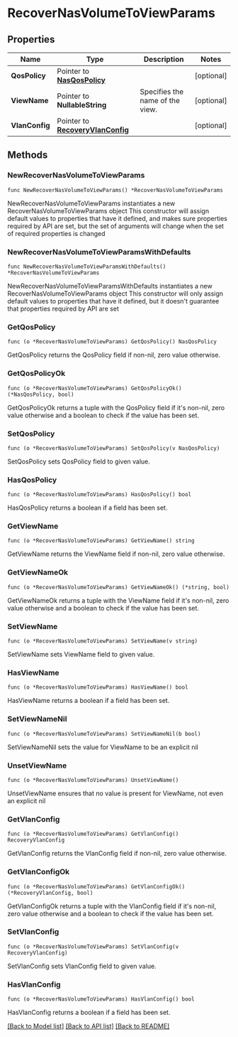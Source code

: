 # RecoverNasVolumeToViewParams

## Properties

Name | Type | Description | Notes
------------ | ------------- | ------------- | -------------
**QosPolicy** | Pointer to [**NasQosPolicy**](NasQosPolicy.md) |  | [optional] 
**ViewName** | Pointer to **NullableString** | Specifies the name of the view. | [optional] 
**VlanConfig** | Pointer to [**RecoveryVlanConfig**](RecoveryVlanConfig.md) |  | [optional] 

## Methods

### NewRecoverNasVolumeToViewParams

`func NewRecoverNasVolumeToViewParams() *RecoverNasVolumeToViewParams`

NewRecoverNasVolumeToViewParams instantiates a new RecoverNasVolumeToViewParams object
This constructor will assign default values to properties that have it defined,
and makes sure properties required by API are set, but the set of arguments
will change when the set of required properties is changed

### NewRecoverNasVolumeToViewParamsWithDefaults

`func NewRecoverNasVolumeToViewParamsWithDefaults() *RecoverNasVolumeToViewParams`

NewRecoverNasVolumeToViewParamsWithDefaults instantiates a new RecoverNasVolumeToViewParams object
This constructor will only assign default values to properties that have it defined,
but it doesn't guarantee that properties required by API are set

### GetQosPolicy

`func (o *RecoverNasVolumeToViewParams) GetQosPolicy() NasQosPolicy`

GetQosPolicy returns the QosPolicy field if non-nil, zero value otherwise.

### GetQosPolicyOk

`func (o *RecoverNasVolumeToViewParams) GetQosPolicyOk() (*NasQosPolicy, bool)`

GetQosPolicyOk returns a tuple with the QosPolicy field if it's non-nil, zero value otherwise
and a boolean to check if the value has been set.

### SetQosPolicy

`func (o *RecoverNasVolumeToViewParams) SetQosPolicy(v NasQosPolicy)`

SetQosPolicy sets QosPolicy field to given value.

### HasQosPolicy

`func (o *RecoverNasVolumeToViewParams) HasQosPolicy() bool`

HasQosPolicy returns a boolean if a field has been set.

### GetViewName

`func (o *RecoverNasVolumeToViewParams) GetViewName() string`

GetViewName returns the ViewName field if non-nil, zero value otherwise.

### GetViewNameOk

`func (o *RecoverNasVolumeToViewParams) GetViewNameOk() (*string, bool)`

GetViewNameOk returns a tuple with the ViewName field if it's non-nil, zero value otherwise
and a boolean to check if the value has been set.

### SetViewName

`func (o *RecoverNasVolumeToViewParams) SetViewName(v string)`

SetViewName sets ViewName field to given value.

### HasViewName

`func (o *RecoverNasVolumeToViewParams) HasViewName() bool`

HasViewName returns a boolean if a field has been set.

### SetViewNameNil

`func (o *RecoverNasVolumeToViewParams) SetViewNameNil(b bool)`

 SetViewNameNil sets the value for ViewName to be an explicit nil

### UnsetViewName
`func (o *RecoverNasVolumeToViewParams) UnsetViewName()`

UnsetViewName ensures that no value is present for ViewName, not even an explicit nil
### GetVlanConfig

`func (o *RecoverNasVolumeToViewParams) GetVlanConfig() RecoveryVlanConfig`

GetVlanConfig returns the VlanConfig field if non-nil, zero value otherwise.

### GetVlanConfigOk

`func (o *RecoverNasVolumeToViewParams) GetVlanConfigOk() (*RecoveryVlanConfig, bool)`

GetVlanConfigOk returns a tuple with the VlanConfig field if it's non-nil, zero value otherwise
and a boolean to check if the value has been set.

### SetVlanConfig

`func (o *RecoverNasVolumeToViewParams) SetVlanConfig(v RecoveryVlanConfig)`

SetVlanConfig sets VlanConfig field to given value.

### HasVlanConfig

`func (o *RecoverNasVolumeToViewParams) HasVlanConfig() bool`

HasVlanConfig returns a boolean if a field has been set.


[[Back to Model list]](../README.md#documentation-for-models) [[Back to API list]](../README.md#documentation-for-api-endpoints) [[Back to README]](../README.md)



